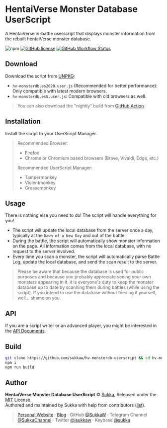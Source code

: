 # HentaiVerse Monster Database UserScript

A HentaiVerse in-battle userscript that displays monster information from the rebuilt hentaiVerse monster database.

![npm](https://img.shields.io/npm/v/hv-monsterdb-userscript?style=flat-square) [![GitHub license](https://img.shields.io/github/license/SukkaW/hv-monsterdb-userscript?style=flat-square)](https://github.com/SukkaW/hv-monsterdb-userscript/blob/master/LICENSE) [![GitHub Workflow Status](https://img.shields.io/github/workflow/status/sukkaw/hv-monsterdb-userscript/Test?label=GitHub%20Action&style=flat-square)](https://github.com/SukkaW/hv-monsterdb-userscript/actions/workflows/test.yml)

## Download

Download the script from [UNPKG](https://unpkg.com/browse/hv-monsterdb-userscript@latest/dist/):

- `hv-monsterdb.es2020.user.js` (Recommended for better performance): Only compatible with latest modern browsers.
- `hv-monsterdb.es5.user.js`: Compatible with old browsers as well.

> You can also download the "nightly" build from [GitHub Action](https://github.com/SukkaW/hv-monsterdb-userscript/actions).

## Installation

Install the script to your UserScript Manager.

> Recommended Browser:
> - Firefox
> - Chrome or Chromium based browsers (Brave, Vivaldi, Edge, etc.)
>
> Recommended UserScript Manager:
> - Tampermonkey
> - Violentmonkey
> - Greasemonkey

## Usage

There is nothing else you need to do! The script will handle everything for you!

- The script will update the local database from the server once a day, typically at the `Dawn of a New Day` and out of the battle.
- During the battle, the script will automatically show monster information on the page. All information comes from the local database, with no request to the server involved.
- Every time you scan a monster, the script will automatically parse Battle Log, update the local database, and send the scan result to the server.

> Please be aware that because the database is used for public purposes and because you probably appreciate seeing your own monsters appearing in it, it is everyone's duty to keep the monster database up to date by scanning them during battles (while using the script). If you intend to use the database without feeding it yourself, well... shame on you.

## API

If you are a script writer or an advanced player, you might be interested in the [API Documents](https://suka.js.org/hv-monsterdb-userscript/).

## Build

```bash
git clone https://github.com/sukkaw/hv-monsterdb-userscript && cd hv-monsterdb-userscript
npm i
npm run build
```

## Author

**HentaiVerse Monster Database UserScript** © [Sukka](https://github.com/SukkaW), Released under the [MIT](./LICENSE) License.<br>
Authored and maintained by Sukka with help from contributors ([list](https://github.com/SukkaW/hv-monsterdb-userscript/graphs/contributors)).

> [Personal Website](https://skk.moe) · [Blog](https://blog.skk.moe) · GitHub [@SukkaW](https://github.com/SukkaW) · Telegram Channel [@SukkaChannel](https://t.me/SukkaChannel) · Twitter [@isukkaw](https://twitter.com/isukkaw) · Keybase [@sukka](https://keybase.io/sukka)

